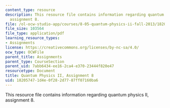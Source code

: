 ```yaml
---
content_type: resource
description: This resource file contains information regarding quantum physics II,
  assignment 8.
file: /ol-ocw-studio-app/courses/8-05-quantum-physics-ii-fall-2013/182057471d4e0f282d7787ff07160ba6_MIT8_05F13_ps8.pdf
file_size: 103564
file_type: application/pdf
learning_resource_types:
- Assignments
license: https://creativecommons.org/licenses/by-nc-sa/4.0/
ocw_type: OCWFile
parent_title: Assignments
parent_type: CourseSection
parent_uid: 7abb6434-ee16-2ca4-e370-23444f820e47
resourcetype: Document
title: Quantum Physics II, Assignment 8
uid: 18205747-1d4e-0f28-2d77-87ff07160ba6
---
```

This resource file contains information regarding quantum physics II, assignment 8.